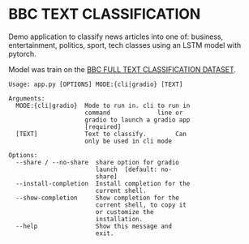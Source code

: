 # BBC TEXT CLASSIFICATION

Demo application to classify news articles into one of: 
business, entertainment, politics, sport, tech classes using an LSTM model with pytorch.

Model was train on the [BBC FULL TEXT CLASSIFICATION DATASET](https://www.kaggle.com/datasets/shivamkushwaha/bbc-full-text-document-classification).

    Usage: app.py [OPTIONS] MODE:{cli|gradio} [TEXT]

    Arguments:
      MODE:{cli|gradio}  Mode to run in. cli to run in
                         command             line or
                         gradio to launch a gradio app
                         [required]
      [TEXT]             Text to classify.        Can
                         only be used in cli mode
    
    Options:
      --share / --no-share  share option for gradio
                            launch  [default: no-
                            share]
      --install-completion  Install completion for the
                            current shell.
      --show-completion     Show completion for the
                            current shell, to copy it
                            or customize the
                            installation.
      --help                Show this message and
                            exit.